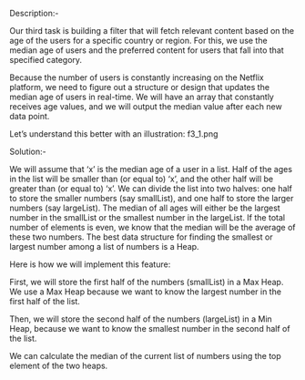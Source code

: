 Description:-

Our third task is building a filter that will fetch relevant content based on the age of the users for a specific country or region. For this, we use the median age of users and the preferred content for users that fall into that specified category.

Because the number of users is constantly increasing on the Netflix platform, we need to figure out a structure or design that updates the median age of users in real-time. We will have an array that constantly receives age values, and we will output the median value after each new data point.

Let’s understand this better with an illustration: f3_1.png

Solution:-

We will assume that ‘x’ is the median age of a user in a list. Half of the ages in the list will be smaller than (or equal to) ‘x’, and the other half will be greater than (or equal to) ‘x’. We can divide the list into two halves: one half to store the smaller numbers (say smallList), and one half to store the larger numbers (say largeList). The median of all ages will either be the largest number in the smallList or the smallest number in the largeList. If the total number of elements is even, we know that the median will be the average of these two numbers. The best data structure for finding the smallest or largest number among a list of numbers is a Heap.

Here is how we will implement this feature:

First, we will store the first half of the numbers (smallList) in a Max Heap. We use a Max Heap because we want to know the largest number in the first half of the list.

Then, we will store the second half of the numbers (largeList) in a Min Heap, because we want to know the smallest number in the second half of the list.

We can calculate the median of the current list of numbers using the top element of the two heaps.
